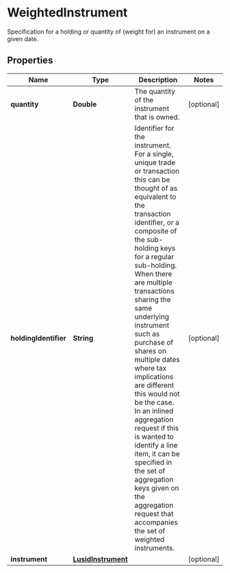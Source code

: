 

# WeightedInstrument

Specification for a holding or quantity of (weight for) an instrument on a given date.

## Properties

Name | Type | Description | Notes
------------ | ------------- | ------------- | -------------
**quantity** | **Double** | The quantity of the instrument that is owned. |  [optional]
**holdingIdentifier** | **String** | Identifier for the instrument.  For a single, unique trade or transaction this can be thought of as equivalent to the transaction identifier, or  a composite of the sub-holding keys for a regular sub-holding. When there are multiple transactions sharing the same underlying instrument  such as purchase of shares on multiple dates where tax implications are different this would not be the case.    In an inlined aggregation request if this is wanted to identify a line item, it can be specified in the set of aggregation keys given on the aggregation  request that accompanies the set of weighted instruments. |  [optional]
**instrument** | [**LusidInstrument**](LusidInstrument.md) |  |  [optional]



